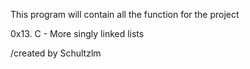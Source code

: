This program will contain all the function for the project


0x13. C - More singly linked lists

/created by Schultzlm
